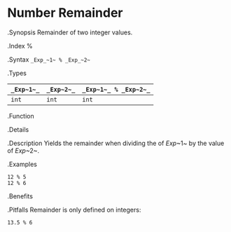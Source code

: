 # Number Remainder

.Synopsis
Remainder of two integer values.

.Index
%

.Syntax
`_Exp_~1~ % _Exp_~2~`

.Types


| `_Exp~1~_`  |  `_Exp~2~_` | `_Exp~1~_ % _Exp~2~_`  |
| --- | --- | --- |
| `int`      |  `int`     | `int`                |


.Function

.Details

.Description
Yields the remainder when dividing the of _Exp_~1~ by the value of _Exp_~2~.

.Examples
```rascal-shell
12 % 5
12 % 6
```

.Benefits

.Pitfalls
Remainder is only defined on integers:
```rascal-shell,error
13.5 % 6
```

